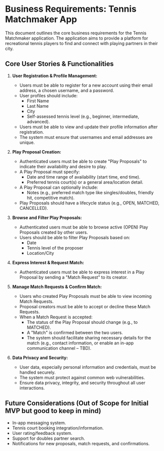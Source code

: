 # Business Requirements: Tennis Matchmaker App

This document outlines the core business requirements for the Tennis Matchmaker application. The application aims to provide a platform for recreational tennis players to find and connect with playing partners in their city.

## Core User Stories & Functionalities

1.  **User Registration & Profile Management:**
    * Users must be able to register for a new account using their email address, a chosen username, and a password.
    * User profiles should include:
        * First Name
        * Last Name
        * City
        * Self-assessed tennis level (e.g., beginner, intermediate, advanced).
    * Users must be able to view and update their profile information after registration.
    * The system must ensure that usernames and email addresses are unique.

2.  **Play Proposal Creation:**
    * Authenticated users must be able to create "Play Proposals" to indicate their availability and desire to play.
    * A Play Proposal must specify:
        * Date and time range of availability (start time, end time).
        * Preferred tennis court(s) or a general area/location detail.
    * A Play Proposal can optionally include:
        * Notes (e.g., preferred match type like singles/doubles, friendly hit, competitive match).
    * Play Proposals should have a lifecycle status (e.g., OPEN, MATCHED, CANCELLED).

3.  **Browse and Filter Play Proposals:**
    * Authenticated users must be able to browse active (OPEN) Play Proposals created by other users.
    * Users should be able to filter Play Proposals based on:
        * Date
        * Tennis level of the proposer
        * Location/City

4.  **Express Interest & Request Match:**
    * Authenticated users must be able to express interest in a Play Proposal by sending a "Match Request" to its creator.

5.  **Manage Match Requests & Confirm Match:**
    * Users who created Play Proposals must be able to view incoming Match Requests.
    * Proposal creators must be able to accept or decline these Match Requests.
    * When a Match Request is accepted:
        * The status of the Play Proposal should change (e.g., to MATCHED).
        * A "Match" is confirmed between the two users.
        * The system should facilitate sharing necessary details for the match (e.g., contact information, or enable an in-app communication channel – TBD).

6.  **Data Privacy and Security:**
    * User data, especially personal information and credentials, must be handled securely.
    * The system must protect against common web vulnerabilities.
    * Ensure data privacy, integrity, and security throughout all user interactions.

## Future Considerations (Out of Scope for Initial MVP but good to keep in mind)

* In-app messaging system.
* Tennis court booking integration/information.
* User rating/feedback system.
* Support for doubles partner search.
* Notifications for new proposals, match requests, and confirmations.